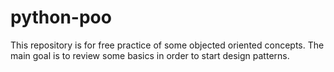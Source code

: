 # python-poo
This repository is for free practice of some objected oriented concepts. The main goal is to review some basics in order to start design patterns.
